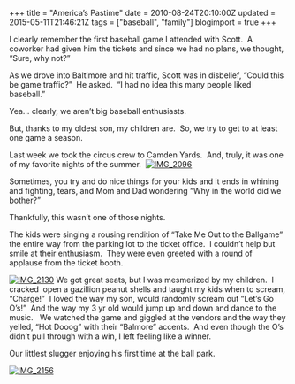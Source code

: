 +++
title = "America’s Pastime"
date = 2010-08-24T20:10:00Z
updated = 2015-05-11T21:46:21Z
tags = ["baseball", "family"]
blogimport = true 
+++

I clearly remember the first baseball game I attended with Scott.&#160; A coworker had given him the tickets and since we had no plans, we thought, “Sure, why not?”&#160; 

As we drove into Baltimore and hit traffic, Scott was in disbelief, “Could this be game traffic?”&#160; He asked.&#160; “I had no idea this many people liked baseball.”

Yea… clearly, we aren’t big baseball enthusiasts.

But, thanks to my oldest son, my children are.&#160; So, we try to get to at least one game a season. 

Last week we took the circus crew to Camden Yards.&#160; And, truly, it was one of my favorite nights of the summer.&#160; [![IMG_2096](https://latc.s3.amazonaws.com/wp-content/uploads/2010/08/IMG_2096.jpg "IMG_2096")](https://latc.s3.amazonaws.com/wp-content/uploads/2010/08/IMG_2096.jpg)

Sometimes, you try and do nice things for your kids and it ends in whining and fighting, tears, and Mom and Dad wondering “Why in the world did we bother?”&#160;&#160; 

 Thankfully, this wasn’t one of those nights. 

The kids were singing a rousing rendition of “Take Me Out to the Ballgame” the entire way from the parking lot to the ticket office.&#160; I couldn’t help but smile at their enthusiasm.&#160; They were even greeted with a round of applause from the ticket booth.&#160; 

[![IMG_2130](https://latc.s3.amazonaws.com/wp-content/uploads/2010/08/IMG_2130.jpg "IMG_2130")](https://latc.s3.amazonaws.com/wp-content/uploads/2010/08/IMG_2130.jpg) We got great seats, but I was mesmerized by my children.&#160; I cracked&#160; open a gazillion peanut shells and taught my kids when to scream, “Charge!”&#160; I loved the way my son, would randomly scream out “Let’s Go O’s!”&#160; And the way my 3 yr old would jump up and down and dance to the music.&#160;&#160; We watched the game and giggled at the vendors and the way they yelled, “Hot Dooog” with their “Balmore” accents.&#160; And even though the O’s didn’t pull through with a win, I left feeling like a winner.

Our littlest slugger enjoying his first time at the ball park. 

[![IMG_2156](https://latc.s3.amazonaws.com/wp-content/uploads/2010/08/IMG_2156.jpg "IMG_2156")](https://latc.s3.amazonaws.com/wp-content/uploads/2010/08/IMG_2156.jpg)

